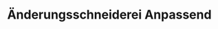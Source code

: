 ---
title: "Änderungsschneiderei Anpassend"
url: /schoeffengrund/aenderungsschneiderei-anpassend/
shop: Schneiderei
---